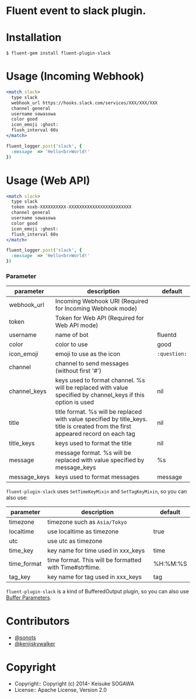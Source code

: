 # Fluent event to slack plugin.

# Installation

```
$ fluent-gem install fluent-plugin-slack
```

# Usage (Incoming Webhook)

```apache
<match slack>
  type slack
  webhook_url https://hooks.slack.com/services/XXX/XXX/XXX
  channel general
  username sowasowa
  color good
  icon_emoji :ghost:
  flush_interval 60s
</match>
```

```ruby
fluent_logger.post('slack', {
  :message  => 'Hello<br>World!'
})
```

# Usage (Web API)

```apache
<match slack>
  type slack
  token xoxb-XXXXXXXXXX-XXXXXXXXXXXXXXXXXXXXXXXX
  channel general
  username sowasowa
  color good
  icon_emoji :ghost:
  flush_interval 60s
</match>
```

```ruby
fluent_logger.post('slack', {
  :message  => 'Hello<br>World!'
})
```

### Parameter

|parameter|description|default|
|---|---|---|
|webhook_url|Incoming Webhook URI (Required for Incoming Webhook mode)||
|token|Token for Web API (Required for Web API mode)||
|username|name of bot|fluentd|
|color|color to use|good|
|icon_emoji|emoji to use as the icon|`:question:`|
|channel|channel to send messages (without first '#')||
|channel_keys|keys used to format channel. %s will be replaced with value specified by channel_keys if this option is used|nil|
|title|title format. %s will be replaced with value specified by title_keys. title is created from the first appeared record on each tag|nil|
|title_keys|keys used to format the title|nil|
|message|message format. %s will be replaced with value specified by message_keys|%s|
|message_keys|keys used to format messages|message|

`fluent-plugin-slack` uses `SetTimeKeyMixin` and `SetTagKeyMixin`, so you can also use:

|parameter|description|default|
|---|---|---|
|timezone|timezone such as `Asia/Tokyo`||
|localtime|use localtime as timezone|true|
|utc|use utc as timezone||
|time_key|key name for time used in xxx_keys|time|
|time_format|time format. This will be formatted with Time#strftime.|%H:%M:%S|
|tag_key|key name for tag used in xxx_keys|tag|

`fluent-plugin-slack` is a kind of BufferedOutput plugin, so you can also use [Buffer Parameters](http://docs.fluentd.org/articles/out_exec#buffer-parameters).

# Contributors

- [@sonots](https://github.com/sonots)
- [@kenjiskywalker](https://github.com/kenjiskywalker)

# Copyright

* Copyright:: Copyright (c) 2014- Keisuke SOGAWA
* License::   Apache License, Version 2.0

